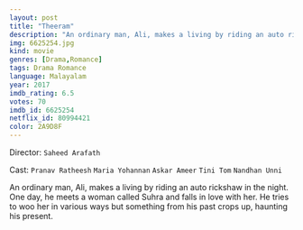 ```yaml
---
layout: post
title: "Theeram"
description: "An ordinary man, Ali, makes a living by riding an auto rickshaw in the night. One day, he meets a woman called Suhra and falls in love with her. He tries to woo her in various ways but something from his past crops up, haunting his present..."
img: 6625254.jpg
kind: movie
genres: [Drama,Romance]
tags: Drama Romance 
language: Malayalam
year: 2017
imdb_rating: 6.5
votes: 70
imdb_id: 6625254
netflix_id: 80994421
color: 2A9D8F
---
```

Director: `Saheed Arafath`  

Cast: `Pranav Ratheesh` `Maria Yohannan` `Askar Ameer` `Tini Tom` `Nandhan Unni` 

An ordinary man, Ali, makes a living by riding an auto rickshaw in the night. One day, he meets a woman called Suhra and falls in love with her. He tries to woo her in various ways but something from his past crops up, haunting his present.